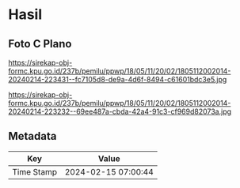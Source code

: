 # Hasil

## Foto C Plano

https://sirekap-obj-formc.kpu.go.id/237b/pemilu/ppwp/18/05/11/20/02/1805112002014-20240214-223431--fc7105d8-de9a-4d6f-8494-c61601bdc3e5.jpg

https://sirekap-obj-formc.kpu.go.id/237b/pemilu/ppwp/18/05/11/20/02/1805112002014-20240214-223232--69ee487a-cbda-42a4-91c3-cf969d82073a.jpg


## Metadata

| Key        | Value               |
| ---------- | ------------------- |
| Time Stamp | 2024-02-15 07:00:44 |



